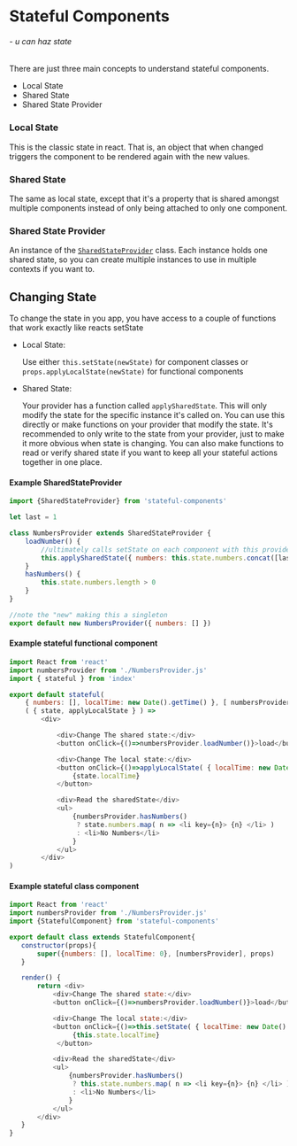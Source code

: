 # Stateful Components
###### \- u can haz state

There are just three main concepts to understand stateful components.
 - Local State
 - Shared State
 - Shared State Provider


### Local State
This is the classic state in react. That is, an object that when changed triggers the component to be rendered again
with the new values.

### Shared State
The same as local state, except that it's a property that is shared amongst multiple components instead of only being
attached to only one component. 

### Shared State Provider
An instance of the [`SharedStateProvider`](https://github.com/narcolepticsnowman/react-stator/blob/master/src/SharedStateProvider.js) class. Each instance holds one shared state, so you can create multiple instances to
use in multiple contexts if you want to.

## Changing State
To change the state in you app, you have access to a couple of functions that work exactly like reacts setState
- Local State: 

   Use either `this.setState(newState)` for component classes or `props.applyLocalState(newState)` for functional components
- Shared State:

    Your provider has a function called `applySharedState`. This will only modify the state for the specific instance
    it's called on. You can use this directly or make functions on your provider that modify the state. It's recommended
    to only write to the state from your provider, just to make it more obvious when state is changing. You can also
    make functions to read or verify shared state if you want to keep all your stateful actions together in one place.


#### Example SharedStateProvider

```js
import {SharedStateProvider} from 'stateful-components'

let last = 1

class NumbersProvider extends SharedStateProvider {
    loadNumber() {
        //ultimately calls setState on each component with this provider
        this.applySharedState({ numbers: this.state.numbers.concat([last++]) })
    }
    hasNumbers() {
        this.state.numbers.length > 0            
    }
}

//note the "new" making this a singleton
export default new NumbersProvider({ numbers: [] })

```

#### Example stateful functional component

```js
import React from 'react'
import numbersProvider from './NumbersProvider.js'
import { stateful } from 'index'

export default stateful(
    { numbers: [], localTime: new Date().getTime() }, [ numbersProvider ],
    ( { state, applyLocalState } ) =>
        <div>

            <div>Change The shared state:</div>
            <button onClick={()=>numbersProvider.loadNumber()}>load</button>

            <div>Change The local state:</div>
            <button onClick={()=>applyLocalState( { localTime: new Date().getTime() } )}> 
                {state.localTime} 
            </button>

            <div>Read the sharedState</div>
            <ul>
                {numbersProvider.hasNumbers()
                 ? state.numbers.map( n => <li key={n}> {n} </li> )
                 : <li>No Numbers</li>
                }
            </ul>
        </div>
)

```

#### Example stateful class component

```js
import React from 'react'
import numbersProvider from './NumbersProvider.js'
import {StatefulComponent} from 'stateful-components'

export default class extends StatefulComponent{
   constructor(props){
       super({numbers: [], localTime: 0}, [numbersProvider], props)
   }

   render() {
       return <div>
           <div>Change The shared state:</div>
           <button onClick={()=>numbersProvider.loadNumber()}>load</button>

           <div>Change The local state:</div>
           <button onClick={()=>this.setState( { localTime: new Date().getTime() } )}>
                {this.state.localTime} 
            </button>

           <div>Read the sharedState</div>
           <ul>
               {numbersProvider.hasNumbers()
                ? this.state.numbers.map( n => <li key={n}> {n} </li> )
                : <li>No Numbers</li>
               }
           </ul>
       </div>
   }
}

```
